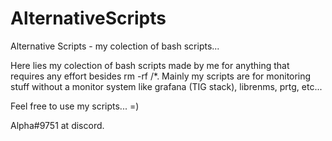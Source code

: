 # AlternativeScripts
Alternative Scripts - my colection of bash scripts...


Here lies my colection of bash scripts made by me for anything that requires any effort besides rm -rf /*.
Mainly my scripts are for monitoring stuff without a monitor system like grafana (TIG stack), librenms, prtg, etc...

Feel free to use my scripts... =)

Alpha#9751 at discord.
